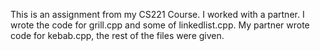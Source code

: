 This is an assignment from my CS221 Course. I worked with a partner. I wrote the code for grill.cpp and some of linkedlist.cpp. My partner wrote code for kebab.cpp, the rest of the files were given.
